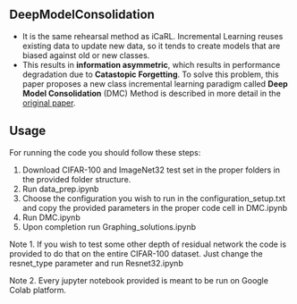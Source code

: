 ## DeepModelConsolidation
- It is the same rehearsal method as iCaRL.
Incremental Learning reuses existing data to update new data, so it tends to create models that are biased against old or new classes.
- This results in **information asymmetric**, which results in performance degradation due to **Catastopic Forgetting**.
To solve this problem, this paper proposes a new class incremental learning paradigm called **Deep Model Consolidation** (DMC) Method is described in more detail in the [original paper](https://arxiv.org/abs/1903.07864).

## Usage
For running the code you should follow these steps:
1. Download CIFAR-100 and ImageNet32 test set in the proper folders in the provided folder structure.
2. Run data_prep.ipynb
3. Choose the configuration you wish to run in the configuration_setup.txt and copy the provided parameters in the proper code cell in DMC.ipynb
4. Run DMC.ipynb
5. Upon completion run Graphing_solutions.ipynb

Note 1. If you wish to test some other depth of residual network the code is provided to do that on the entire CIFAR-100 dataset. Just change the resnet_type parameter and run Resnet32.ipynb

Note 2. Every jupyter notebook provided is meant to be run on Google Colab platform.
